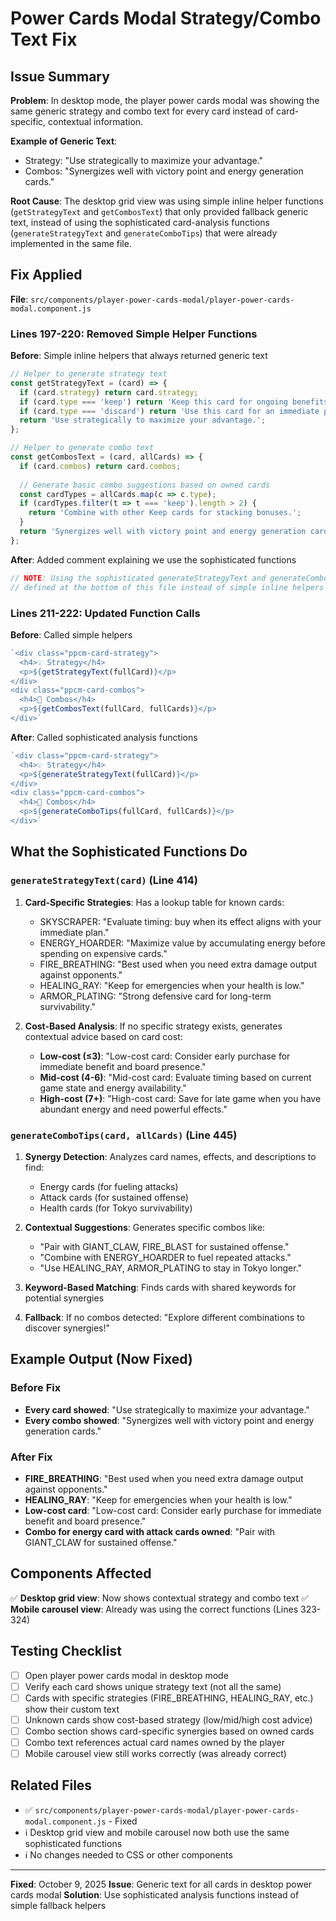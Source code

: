 # Power Cards Modal Strategy/Combo Text Fix

## Issue Summary

**Problem**: In desktop mode, the player power cards modal was showing the same generic strategy and combo text for every card instead of card-specific, contextual information.

**Example of Generic Text**:
- Strategy: "Use strategically to maximize your advantage."
- Combos: "Synergizes well with victory point and energy generation cards."

**Root Cause**: The desktop grid view was using simple inline helper functions (`getStrategyText` and `getCombosText`) that only provided fallback generic text, instead of using the sophisticated card-analysis functions (`generateStrategyText` and `generateComboTips`) that were already implemented in the same file.

## Fix Applied

**File**: `src/components/player-power-cards-modal/player-power-cards-modal.component.js`

### Lines 197-220: Removed Simple Helper Functions

**Before**: Simple inline helpers that always returned generic text
```javascript
// Helper to generate strategy text
const getStrategyText = (card) => {
  if (card.strategy) return card.strategy;
  if (card.type === 'keep') return 'Keep this card for ongoing benefits throughout the game.';
  if (card.type === 'discard') return 'Use this card for an immediate powerful effect, then discard.';
  return 'Use strategically to maximize your advantage.';
};

// Helper to generate combo text
const getCombosText = (card, allCards) => {
  if (card.combos) return card.combos;
  
  // Generate basic combo suggestions based on owned cards
  const cardTypes = allCards.map(c => c.type);
  if (cardTypes.filter(t => t === 'keep').length > 2) {
    return 'Combine with other Keep cards for stacking bonuses.';
  }
  return 'Synergizes well with victory point and energy generation cards.';
};
```

**After**: Added comment explaining we use the sophisticated functions
```javascript
// NOTE: Using the sophisticated generateStrategyText and generateComboTips functions
// defined at the bottom of this file instead of simple inline helpers
```

### Lines 211-222: Updated Function Calls

**Before**: Called simple helpers
```javascript
`<div class="ppcm-card-strategy">
  <h4>💡 Strategy</h4>
  <p>${getStrategyText(fullCard)}</p>
</div>
<div class="ppcm-card-combos">
  <h4>🔗 Combos</h4>
  <p>${getCombosText(fullCard, fullCards)}</p>
</div>`
```

**After**: Called sophisticated analysis functions
```javascript
`<div class="ppcm-card-strategy">
  <h4>💡 Strategy</h4>
  <p>${generateStrategyText(fullCard)}</p>
</div>
<div class="ppcm-card-combos">
  <h4>🔗 Combos</h4>
  <p>${generateComboTips(fullCard, fullCards)}</p>
</div>`
```

## What the Sophisticated Functions Do

### `generateStrategyText(card)` (Line 414)

1. **Card-Specific Strategies**: Has a lookup table for known cards:
   - SKYSCRAPER: "Evaluate timing: buy when its effect aligns with your immediate plan."
   - ENERGY_HOARDER: "Maximize value by accumulating energy before spending on expensive cards."
   - FIRE_BREATHING: "Best used when you need extra damage output against opponents."
   - HEALING_RAY: "Keep for emergencies when your health is low."
   - ARMOR_PLATING: "Strong defensive card for long-term survivability."

2. **Cost-Based Analysis**: If no specific strategy exists, generates contextual advice based on card cost:
   - **Low-cost (≤3)**: "Low-cost card: Consider early purchase for immediate benefit and board presence."
   - **Mid-cost (4-6)**: "Mid-cost card: Evaluate timing based on current game state and energy availability."
   - **High-cost (7+)**: "High-cost card: Save for late game when you have abundant energy and need powerful effects."

### `generateComboTips(card, allCards)` (Line 445)

1. **Synergy Detection**: Analyzes card names, effects, and descriptions to find:
   - Energy cards (for fueling attacks)
   - Attack cards (for sustained offense)
   - Health cards (for Tokyo survivability)

2. **Contextual Suggestions**: Generates specific combos like:
   - "Pair with GIANT_CLAW, FIRE_BLAST for sustained offense."
   - "Combine with ENERGY_HOARDER to fuel repeated attacks."
   - "Use HEALING_RAY, ARMOR_PLATING to stay in Tokyo longer."

3. **Keyword-Based Matching**: Finds cards with shared keywords for potential synergies

4. **Fallback**: If no combos detected: "Explore different combinations to discover synergies!"

## Example Output (Now Fixed)

### Before Fix
- **Every card showed**: "Use strategically to maximize your advantage."
- **Every combo showed**: "Synergizes well with victory point and energy generation cards."

### After Fix
- **FIRE_BREATHING**: "Best used when you need extra damage output against opponents."
- **HEALING_RAY**: "Keep for emergencies when your health is low."
- **Low-cost card**: "Low-cost card: Consider early purchase for immediate benefit and board presence."
- **Combo for energy card with attack cards owned**: "Pair with GIANT_CLAW for sustained offense."

## Components Affected

✅ **Desktop grid view**: Now shows contextual strategy and combo text
✅ **Mobile carousel view**: Already was using the correct functions (Lines 323-324)

## Testing Checklist

- [ ] Open player power cards modal in desktop mode
- [ ] Verify each card shows unique strategy text (not all the same)
- [ ] Cards with specific strategies (FIRE_BREATHING, HEALING_RAY, etc.) show their custom text
- [ ] Unknown cards show cost-based strategy (low/mid/high cost advice)
- [ ] Combo section shows card-specific synergies based on owned cards
- [ ] Combo text references actual card names owned by the player
- [ ] Mobile carousel view still works correctly (was already correct)

## Related Files

- ✅ `src/components/player-power-cards-modal/player-power-cards-modal.component.js` - Fixed
- ℹ️ Desktop grid view and mobile carousel now both use the same sophisticated functions
- ℹ️ No changes needed to CSS or other components

---

**Fixed**: October 9, 2025
**Issue**: Generic text for all cards in desktop power cards modal
**Solution**: Use sophisticated analysis functions instead of simple fallback helpers
